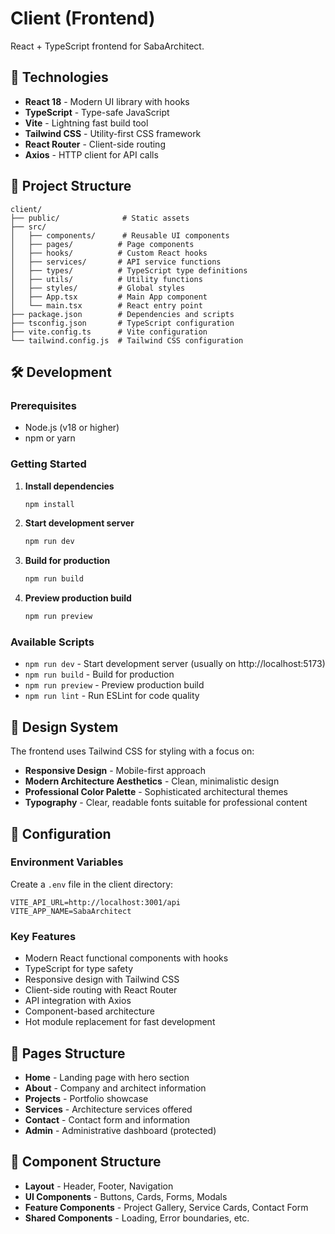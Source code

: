 # Client (Frontend)

React + TypeScript frontend for SabaArchitect.

## 🚀 Technologies

- **React 18** - Modern UI library with hooks
- **TypeScript** - Type-safe JavaScript
- **Vite** - Lightning fast build tool
- **Tailwind CSS** - Utility-first CSS framework
- **React Router** - Client-side routing
- **Axios** - HTTP client for API calls

## 📁 Project Structure

```
client/
├── public/              # Static assets
├── src/
│   ├── components/      # Reusable UI components
│   ├── pages/          # Page components
│   ├── hooks/          # Custom React hooks
│   ├── services/       # API service functions
│   ├── types/          # TypeScript type definitions
│   ├── utils/          # Utility functions
│   ├── styles/         # Global styles
│   ├── App.tsx         # Main App component
│   └── main.tsx        # React entry point
├── package.json        # Dependencies and scripts
├── tsconfig.json       # TypeScript configuration
├── vite.config.ts      # Vite configuration
└── tailwind.config.js  # Tailwind CSS configuration
```

## 🛠️ Development

### Prerequisites
- Node.js (v18 or higher)
- npm or yarn

### Getting Started

1. **Install dependencies**
   ```bash
   npm install
   ```

2. **Start development server**
   ```bash
   npm run dev
   ```

3. **Build for production**
   ```bash
   npm run build
   ```

4. **Preview production build**
   ```bash
   npm run preview
   ```

### Available Scripts

- `npm run dev` - Start development server (usually on http://localhost:5173)
- `npm run build` - Build for production
- `npm run preview` - Preview production build
- `npm run lint` - Run ESLint for code quality

## 🎨 Design System

The frontend uses Tailwind CSS for styling with a focus on:
- **Responsive Design** - Mobile-first approach
- **Modern Architecture Aesthetics** - Clean, minimalistic design
- **Professional Color Palette** - Sophisticated architectural themes
- **Typography** - Clear, readable fonts suitable for professional content

## 🔧 Configuration

### Environment Variables
Create a `.env` file in the client directory:

```env
VITE_API_URL=http://localhost:3001/api
VITE_APP_NAME=SabaArchitect
```

### Key Features
- Modern React functional components with hooks
- TypeScript for type safety
- Responsive design with Tailwind CSS
- Client-side routing with React Router
- API integration with Axios
- Component-based architecture
- Hot module replacement for fast development

## 📱 Pages Structure

- **Home** - Landing page with hero section
- **About** - Company and architect information
- **Projects** - Portfolio showcase
- **Services** - Architecture services offered
- **Contact** - Contact form and information
- **Admin** - Administrative dashboard (protected)

## 🧩 Component Structure

- **Layout** - Header, Footer, Navigation
- **UI Components** - Buttons, Cards, Forms, Modals
- **Feature Components** - Project Gallery, Service Cards, Contact Form
- **Shared Components** - Loading, Error boundaries, etc.
